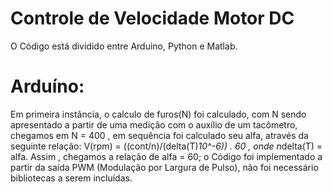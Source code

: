 # Controle de Velocidade Motor DC
 O Código está dividido entre Arduino, Python e Matlab.
# Arduíno:
   Em primeira instância, o calculo de furos(N) foi calculado, com N sendo apresentado a partir de uma medição com o auxílio de um tacômetro, chegamos em N = 400 , em sequência foi calculado seu alfa, através da seguinte relação:
V(rpm) =  ((cont/n)/(delta(T)*10^-6)) . 60 , onde n*delta(T) = alfa.
Assim , chegamos a relação de alfa = 60;
o Código foi implementado a partir da saída PWM (Modulação por Largura de Pulso), não foi necessário bibliotecas a serem incluídas.
